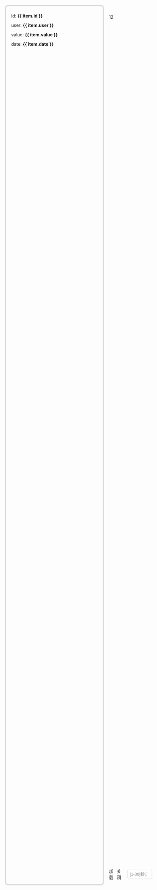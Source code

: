 <div class="context">
    <div class="left">
    <el-card v-for="item in list" :key="item.id">
        <div class="list">
        <span>
            id:
            <b>{{ item.id }}</b>
        </span>
        <span>
            user:
            <b>{{ item.user }}</b>
        </span>
        <span>
            value:
            <b>{{ item.value }}</b>
        </span>
        <span>
            date:
            <b>{{ item.date }}</b>
        </span>
        </div>
    </el-card>
    </div>
    <div class="right">
    <div class="types">
        <el-radio-group v-model="type">
        <el-radio-button v-for="t in LOADING_TYPES" :key="t" :label="t" />
        </el-radio-group>
    </div>
    <el-tabs v-model="optionsModel" class="demo-tabs">
        <el-tab-pane label="公共" name="gg" />
        <el-tab-pane label="model" name="model" />
    </el-tabs>
    <div class="options">
        <p>12</p>
    </div>
    <div class="set">
        <el-button type="primary" :icon="Search">加载</el-button>
        <el-button type="danger" v-if="type === LOADING_TYPES.DOM">关闭</el-button>
        <input type="number" placeholder="[1-30]秒关闭" @input="closeInput" v-model="closeTime" v-else />
    </div>
    </div>
</div>

<script setup>
import { ref, reactive } from 'vue'
import { LOADING_TYPES } from 'web-loading/src/utils'
import 'element-plus/dist/index.css'
import { ElCard, ElButton, ElRadioGroup, ElRadioButton, ElTabs, ElTabPane, ElMessage } from 'element-plus'
let list = reactive([])
let type = ref(LOADING_TYPES.DOM)
let closeTime = ref('')
let optionsModel = ref('model')
// 初始化
for (let i = 0; i < 10; i++) list.push(randomItem())
function closeInput() {
  let v = parseInt(closeTime.value)
  if (v < 1 || v > 30) {
    ElMessage.warning('范围1-30秒')
    closeTime.value = ''
  }
}
function randomItem() {
  return {
    id: Date.now(),
    user: parseInt(Date.now() / (Math.random() * 10000000)),
    value: parseInt(Math.random() * 100),
    date: new Date().getSeconds()
  }
}
</script>
<style scoped>
.context {
  display: flex;
  height: 70vh;
  padding: 10px;
  margin-top: 18px;
}
@media screen and (max-width: 820px) {
  .context {
    flex-direction: column;
  }
}
.context .left {
  flex: 2;
  border-radius: 10px;
  border: 4px gainsboro solid;
  padding: 16px;
  transition: 0.25s;
  overflow: auto;
}
.context .left .list {
  display: flex;
  flex-direction: column;
  line-height: 30px;
}
.left .el-card {
  margin-bottom: 12px;
}
.context .right {
  display: flex;
  flex-direction: column;
  flex: 1;
  padding: 16px;
}
.context .right .types {
  display: flex;
  justify-content: center;
}

.right .options {
  flex: 1;
  overflow: auto;
}
.right .set {
  margin-top: 12px;
  display: flex;
  align-items: center;
  justify-content: center;
}
.right .set input {
  width: 78px;
  height: 32px;
  margin-left: 10px;
  border: 1px gainsboro solid;
  border-radius: 5px;
  padding-left: 6px;
  background-color: white;
  color: black;
}
.right .set .btn:nth-child(1) {
  margin-right: 10px;
}
.right .set .btn:nth-child(2) {
  margin-left: 10px;
}
::-webkit-scrollbar {
  width: 0px;
}
</style>
